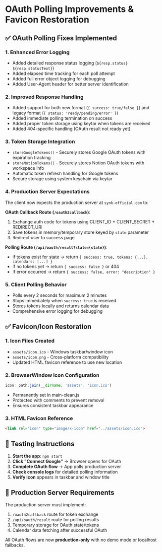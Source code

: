 # OAuth Polling Improvements & Favicon Restoration

## ✅ OAuth Polling Fixes Implemented

### 1. Enhanced Error Logging
- Added detailed response status logging (`${resp.status} ${resp.statusText}`)
- Added elapsed time tracking for each poll attempt
- Added full error object logging for debugging
- Added User-Agent header for better server identification

### 2. Improved Response Handling
- Added support for both new format (`{ success: true/false }`) and legacy format (`{ status: 'ready/pending/error' }`)
- Added immediate polling termination on success
- Added proper token storage using keytar when tokens are received
- Added 404-specific handling (OAuth result not ready yet)

### 3. Token Storage Integration
- `storeGoogleTokens()` - Securely stores Google OAuth tokens with expiration tracking
- `storeNotionTokens()` - Securely stores Notion OAuth tokens with workspace info
- Automatic token refresh handling for Google tokens
- Secure storage using system keychain via keytar

### 4. Production Server Expectations
The client now expects the production server at `synk-official.com` to:

**OAuth Callback Route (`/oauth2callback`)**:
1. Exchange auth code for tokens using CLIENT_ID + CLIENT_SECRET + REDIRECT_URI
2. Save tokens in memory/temporary store keyed by `state` parameter
3. Redirect user to success page

**Polling Route (`/api/oauth/result?state={state}`)**:
- If tokens exist for state → return `{ success: true, tokens: {...}, calendars: [...] }`
- If no tokens yet → return `{ success: false }` or 404
- If error occurred → return `{ success: false, error: "description" }`

### 5. Client Polling Behavior
- Polls every 2 seconds for maximum 2 minutes
- Stops immediately when `success: true` is received
- Stores tokens locally and returns calendar data
- Comprehensive error logging for debugging

## ✅ Favicon/Icon Restoration

### 1. Icon Files Created
- `assets/icon.ico` - Windows taskbar/window icon
- `assets/icon.png` - Cross-platform compatibility
- Updated HTML favicon reference to use new location

### 2. BrowserWindow Icon Configuration
```javascript
icon: path.join(__dirname, 'assets', 'icon.ico')
```
- Permanently set in main-clean.js
- Protected with comments to prevent removal
- Ensures consistent taskbar appearance

### 3. HTML Favicon Reference
```html
<link rel="icon" type="image/x-icon" href="../assets/icon.ico">
```

## 🚀 Testing Instructions

1. **Start the app**: `npm start`
2. **Click "Connect Google"** → Browser opens for OAuth
3. **Complete OAuth flow** → App polls production server
4. **Check console logs** for detailed polling information
5. **Verify icon** appears in taskbar and window title

## 🔧 Production Server Requirements

The production server must implement:
1. `/oauth2callback` route for token exchange
2. `/api/oauth/result` route for polling results
3. Temporary storage for OAuth state/tokens
4. Calendar data fetching after successful OAuth

All OAuth flows are now **production-only** with no demo mode or localhost fallbacks.